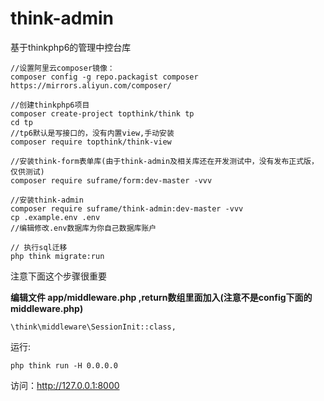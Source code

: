 # think-admin
基于thinkphp6的管理中控台库
```
//设置阿里云composer镜像：
composer config -g repo.packagist composer https://mirrors.aliyun.com/composer/

//创建thinkphp6项目
composer create-project topthink/think tp
cd tp
//tp6默认是写接口的，没有内置view,手动安装
composer require topthink/think-view

//安装think-form表单库(由于think-admin及相关库还在开发测试中，没有发布正式版，仅供测试)
composer require suframe/form:dev-master -vvv

//安装think-admin
composer require suframe/think-admin:dev-master -vvv
cp .example.env .env
//编辑修改.env数据库为你自己数据库账户

// 执行sql迁移
php think migrate:run
```
注意下面这个步骤很重要

**编辑文件 app/middleware.php ,return数组里面加入(注意不是config下面的middleware.php)**

```
\think\middleware\SessionInit::class,
```
运行:
```
php think run -H 0.0.0.0
```
 访问：http://127.0.0.1:8000
